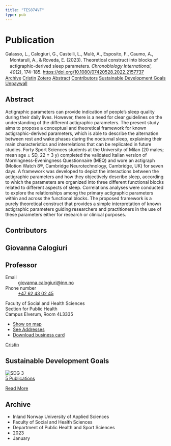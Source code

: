 ```yaml
---
title: "TES874VF"
type: pub
---
```

<h1>Publication</h1>
<article id="csl-bib-container-TES874VF" class="csl-bib-container">
  <div class="csl-bib-body" style="line-height: 1.35; padding-left: 1em; text-indent:-1em;">
  <div class="csl-entry">Galasso, L., Calogiuri, G., Castelli, L., Mul&#xE8;, A., Esposito, F., Caumo, A., Montaruli, A., &amp; Roveda, E. (2023). Theoretical construct into blocks of actigraphic-derived sleep parameters. <i>Chronobiology International</i>, <i>40</i>(2), 174&#x2013;185. <a href="https://doi.org/10.1080/07420528.2022.2157737">https://doi.org/10.1080/07420528.2022.2157737</a></div>
</div>
  <div class="csl-bib-buttons">
    <a href="#taxonomy-article-TES874VF" class="csl-bib-button">Archive</a>
    <a href="https://app.cristin.no/results/show.jsf?id=2102026" alt="Cristin URL" class="csl-bib-button">Cristin</a>
    <a href="http://zotero.org/groups/5402882/items/TES874VF" alt="Zotero URL" class="csl-bib-button">Zotero</a>
    <a href="#abstract-article-TES874VF" class="csl-bib-button">Abstract</a>
    <a href="#contributors-article-TES874VF" class="csl-bib-button">Contributors</a>
    <a href="#sdg-article-TES874VF" class="csl-bib-button">Sustainable Development Goals</a>
    <a href="https://figshare.com/articles/journal_contribution/Theoretical_construct_into_blocks_of_actigraphic-derived_sleep_parameters/21749478/1/files/38589987.pdf" class="csl-bib-button">Unpaywall</a>
  </div>
  <div id="csl-bib-meta-container-TES874VF"></div>
</article>
<div id="csl-bib-meta-TES874VF" class="csl-bib-meta">
  <article id="abstract-article-TES874VF" class="abstract-article">
    <h1>Abstract</h1>
    Actigraphic parameters can provide indication of people’s sleep quality during their daily lives. However, there is a need for clear guidelines on the understanding of the different actigraphic parameters. The present study aims to propose a conceptual and theoretical framework for known actigraphic-derived parameters, which is able to describe the alternation between rest and wake phases during the nocturnal sleep, explaining their main characteristics and interrelations that can be replicated in future studies. Forty Sport Sciences students at the University of Milan (20 males; mean age ± SD, 22 ± 3 y) completed the validated Italian version of Morningness-Eveningness Questionnaire (MEQ) and wore an actigraph (Motion Watch 8®, Cambridge Neurotechnology, Cambridge, UK) for seven days. A framework was developed to depict the interactions between the actigraphic parameters and how they objectively describe sleep, according to which the parameters are organized into three different functional blocks related to different aspects of sleep. Correlations analyses were conducted to explore the relationships among the primary actigraphic parameters within and across the functional blocks. The proposed framework is a purely theoretical construct that provides a simple interpretation of known actigraphic parameters guiding researchers and practitioners in the use of these parameters either for research or clinical purposes.
  </article>
  <article id="contributors-article-TES874VF" class="contributors-article">
    <h1>Contributors</h1>
    <div class="personas"> <div class="vrtx-hinn-person-card"> <div class="photo"> <i class="lar la-user-circle missing-person"></i> </div> <div class="info"> <hgroup><h1>Giovanna Calogiuri</h1> <h2>Professor</h2> </hgroup><dl> <dt>Email</dt> <dd> <a href="mailto:giovanna.calogiuri@inn.no">giovanna.calogiuri@inn.no</a> </dd> <dt>Phone number</dt> <dd><a href="tel:+4762430245"> +47 62 43 02 45 </a></dd> </dl> <p> Faculty of Social and Health Sciences<br> Section for Public Health<br> Campus Elverum, Room 4L3335 </p> <ul class="vrtx-hinn-links"> <li><a href="https://www.google.com/maps?q=60.88177,11.53669">Show on map</a></li> <li><a href="https://www.inn.no/english/find-an-employee/giovanna-calogiuri.html#vrtx-hinn-addresses">See Addresses</a></li> <li><a href="https://www.inn.no/english/find-an-employee/giovanna-calogiuri.html?vrtx=vcf">Download business card</a></li> </ul> </div> </div> <a href="https://app.cristin.no/persons/show.jsf?id=358086" alt="Cristin URL" class="personas-cristin">Cristin</a> </div>
  </article>
  <article id="sdg-article-TES874VF" class="sdg-article">
    <h1>Sustainable Development Goals</h1>
    <div class="sdg-container"><div id="sdg3" class="sdg"> <img src="{{< params subfolder >}}images/sdg/sdg03_en.png" class="image" alt="SDG 3"> <div class="sdg-overlay"> <a href="{{< params subfolder >}}en/archive/?sdg=3#archive" class="sdg-publication-count"><span>5</span> Publications</a> <p><a href="https://sdgs.un.org/goals/goal3" class="sdg-read-more">Read More</a></p> </div> </div></div>
  </article>
  <article id="taxonomy-article-TES874VF" class="taxonomy-article">
    <h1>Archive</h1>
    <ul>
      <li>Inland Norway University of Applied Sciences</li>
      <li>Faculty of Social and Health Sciences</li>
      <li>Department of Public Health and Sport Sciences</li>
      <li>2023</li>
      <li>January</li>
    </ul>
  </article>
</div>
